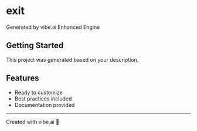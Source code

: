 # exit

Generated by vibe.ai Enhanced Engine

## Getting Started

This project was generated based on your description.

## Features

- Ready to customize
- Best practices included
- Documentation provided

---

Created with vibe.ai 🚀
